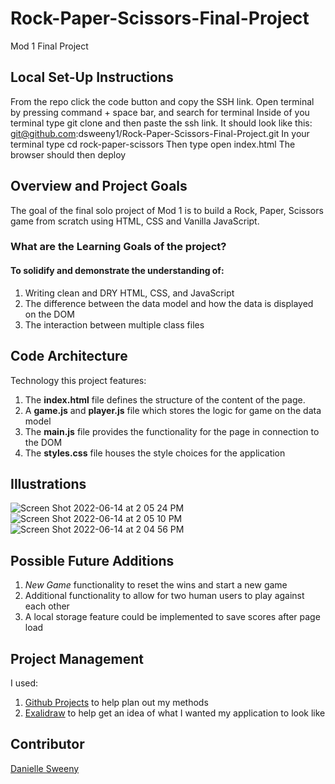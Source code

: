 # Rock-Paper-Scissors-Final-Project
Mod 1 Final Project

## Local Set-Up Instructions

From the repo click the code button and copy the SSH link.
Open terminal by pressing command + space bar, and search for terminal
Inside of you terminal type git clone and then paste the ssh link. It should look like this: git@github.com:dsweeny1/Rock-Paper-Scissors-Final-Project.git
In your terminal type cd rock-paper-scissors
Then type open index.html
The browser should then deploy

## Overview and Project Goals

The goal of the final solo project of Mod 1 is to build a Rock, Paper, Scissors game from scratch using HTML, CSS and Vanilla JavaScript.

### What are the Learning Goals of the project?

#### To solidify and demonstrate the understanding of:

1. Writing clean and DRY HTML, CSS, and JavaScript
2. The difference between the data model and how the data is displayed on the DOM
3. The interaction between multiple class files

## Code Architecture
Technology this project features:

1. The **index.html** file defines the structure of the content of the page.
2. A **game.js** and **player.js** file which stores the logic for game on the data model
3. The **main.js** file provides the functionality for the page in connection to the DOM
4. The **styles.css** file houses the style choices for the application

## Illustrations

![Screen Shot 2022-06-14 at 2 05 24 PM](https://user-images.githubusercontent.com/11345457/173682674-3febda5a-7ece-4497-9de5-05dc8a05db4b.png)
![Screen Shot 2022-06-14 at 2 05 10 PM](https://user-images.githubusercontent.com/11345457/173682688-03e021ba-27e1-414a-b4e8-8665f5a04db7.png)
![Screen Shot 2022-06-14 at 2 04 56 PM](https://user-images.githubusercontent.com/11345457/173682700-fbf56ff0-aca5-4ad9-b26d-822c6615d5fc.png)


## Possible Future Additions

1. *New Game* functionality to reset the wins and start a new game
2. Additional functionality to allow for two human users to play against each other
3. A local storage feature could be implemented to save scores after page load

## Project Management

I used:
1. [Github Projects](https://github.com/users/dsweeny1/projects/1/views/1) to help plan out my methods
2. [Exalidraw](https://excalidraw.com/) to help get an idea of what I wanted my application to look like

## Contributor

[Danielle Sweeny](https://github.com/dsweeny1)
